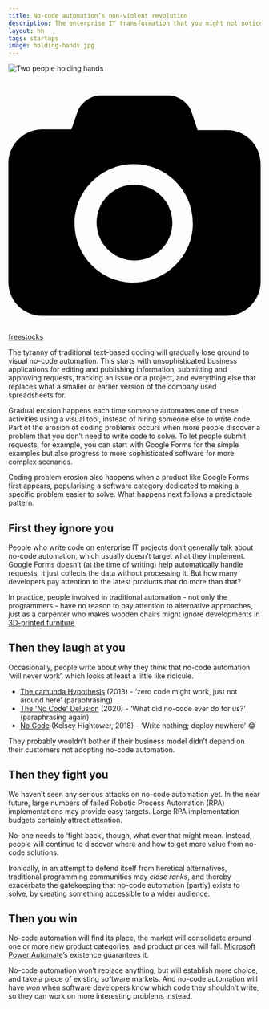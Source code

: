```yaml
---
title: No-code automation’s non-violent revolution
description: The enterprise IT transformation that you might not notice
layout: hh
tags: startups
image: holding-hands.jpg
---
```


![Two people holding hands](holding-hands.jpg)

<a class="unsplash" href="https://unsplash.com/photos/kBIcPwen39o" rel="noopener noreferrer" title="Photo by freestocks"><span><svg xmlns="http://www.w3.org/2000/svg" viewBox="0 0 32 32"><title>unsplash-logo</title><path d="M20.8 18.1c0 2.7-2.2 4.8-4.8 4.8s-4.8-2.1-4.8-4.8c0-2.7 2.2-4.8 4.8-4.8 2.7.1 4.8 2.2 4.8 4.8zm11.2-7.4v14.9c0 2.3-1.9 4.3-4.3 4.3h-23.4c-2.4 0-4.3-1.9-4.3-4.3v-15c0-2.3 1.9-4.3 4.3-4.3h3.7l.8-2.3c.4-1.1 1.7-2 2.9-2h8.6c1.2 0 2.5.9 2.9 2l.8 2.4h3.7c2.4 0 4.3 1.9 4.3 4.3zm-8.6 7.5c0-4.1-3.3-7.5-7.5-7.5-4.1 0-7.5 3.4-7.5 7.5s3.3 7.5 7.5 7.5c4.2-.1 7.5-3.4 7.5-7.5z"></path></svg></span><span>freestocks</span></a>

The tyranny of traditional text-based coding will gradually lose ground to visual no-code automation.
This starts with unsophisticated business applications for editing and publishing information, submitting and approving requests, tracking an issue or a project, and everything else that replaces what a smaller or earlier version of the company used spreadsheets for.

Gradual erosion happens each time someone automates one of these activities using a visual tool, instead of hiring someone else to write code.
Part of the erosion of coding problems occurs when more people discover a problem that you don’t need to write code to solve.
To let people submit requests, for example, you can start with Google Forms for the simple examples but also progress to more sophisticated software for more complex scenarios.

Coding problem erosion also happens when a product like Google Forms first appears, popularising a software category dedicated to making a specific problem easier to solve.
What happens next follows a predictable pattern.

## First they ignore you

People who write code on enterprise IT projects don’t generally talk about no-code automation, which usually doesn’t target what they implement.
Google Forms doesn’t (at the time of writing) help automatically handle requests, it just collects the data without processing it.
But how many developers pay attention to the latest products that do more than that?

In practice, people involved in traditional automation - not only the programmers - have no reason to pay attention to alternative approaches, just as a carpenter who makes wooden chairs might ignore developments in [3D-printed furniture](https://ultimaker.com/learn/3d-printing-in-furniture-design).


## Then they laugh at you

Occasionally, people write about why they think that no-code automation ‘will never work’, which looks at least a little like ridicule.

* [The camunda Hypothesis](https://blog.camunda.com/post/2013/04/the-camunda-hypothesis/) (2013) - ‘zero code might work, just not around here’ (paraphrasing)
* [The 'No Code' Delusion](https://www.alexhudson.com/2020/01/13/the-no-code-delusion/) (2020) - ‘What did no-code ever do for us?’ (paraphrasing again)
* [No Code](https://github.com/kelseyhightower/nocode) (Kelsey Hightower, 2018) - ‘Write nothing; deploy nowhere’ 😂

They probably wouldn’t bother if their business model didn’t depend on their customers not adopting no-code automation.

## Then they fight you

We haven’t seen any serious attacks on no-code automation yet.
In the near future, large numbers of failed Robotic Process Automation (RPA) implementations may provide easy targets.
Large RPA implementation budgets certainly attract attention.

No-one needs to ‘fight back’, though, what ever that might mean.
Instead, people will continue to discover where and how to get more value from no-code solutions.

Ironically, in an attempt to defend itself from heretical alternatives, traditional programming communities may _close ranks_, and thereby exacerbate the gatekeeping that no-code automation (partly) exists to solve, by creating something accessible to a wider audience.

## Then you win

No-code automation will find its place, the market will consolidate around one or more new product categories, and product prices will fall.
[Microsoft Power Automate](https://flow.microsoft.com/)’s existence guarantees it.

No-code automation won’t replace anything, but will establish more choice, and take a piece of existing software markets.
And no-code automation will have _won_ when software developers know which code they shouldn’t write, so they can work on more interesting problems instead.
